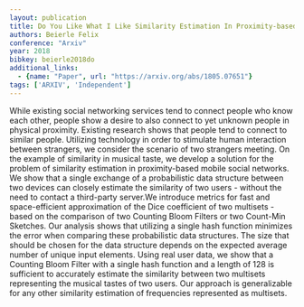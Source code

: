 ```yaml
---
layout: publication
title: Do You Like What I Like Similarity Estimation In Proximity-based Mobile Social Networks
authors: Beierle Felix
conference: "Arxiv"
year: 2018
bibkey: beierle2018do
additional_links:
  - {name: "Paper", url: "https://arxiv.org/abs/1805.07651"}
tags: ['ARXIV', 'Independent']
---
```

<p>While existing social networking services tend to connect people who
know each other, people show a desire to also connect to yet unknown
people in physical proximity. Existing research shows that people tend
to connect to similar people. Utilizing technology in order to stimulate
human interaction between strangers, we consider the scenario of two
strangers meeting. On the example of similarity in musical taste, we
develop a solution for the problem of similarity estimation in
proximity-based mobile social networks. We show that a single exchange
of a probabilistic data structure between two devices can closely
estimate the similarity of two users - without the need to contact a
third-party server.We introduce metrics for fast and space-efficient
approximation of the Dice coefficient of two multisets - based on the
comparison of two Counting Bloom Filters or two Count-Min Sketches. Our
analysis shows that utilizing a single hash function minimizes the error
when comparing these probabilistic data structures. The size that should
be chosen for the data structure depends on the expected average number
of unique input elements. Using real user data, we show that a Counting
Bloom Filter with a single hash function and a length of 128 is
sufficient to accurately estimate the similarity between two multisets
representing the musical tastes of two users. Our approach is
generalizable for any other similarity estimation of frequencies
represented as multisets.</p>
